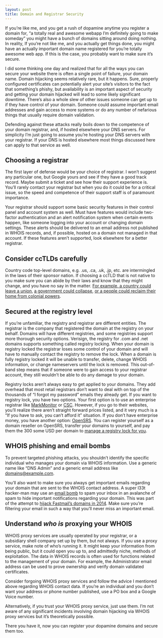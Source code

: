 ```yaml
---
layout: post
title: Domain and Registrar Security
---
```


If you’re like me, and you get a rush of dopamine anytime you register a domain for, “a totally real and awesome webapp I’m definitely going to make someday” you might have a bunch of domains sitting around doing nothing. In reality, If you’re not like me, and you actually get things done, you might have an actually important domain name registered for you’re totally awesome web app. If this is the case, you probably want to make sure it’s secure. 

I did some thinking one day and realized that for all the ways you can secure your website there is often a single point of failure, your domain name. Domain hijacking seems relatively rare, but it happens. Sure, properly configured certificates can potentially alert your site’s visitors to the fact that something’s phishy, but availability is an important aspect of security and getting your domain hijacked will lead to some likely significant downtime. There’s also a whole slew of other issues someone can get up to if they have control of your domain. Someone could assume important email addresses and gain access to more systems or do any number of nefarious things that usually require domain validation. 

Defending against these attacks really boils down to the competence of your domain registrar, and, if hosted elsewhere your DNS servers. For simplicity I’m just going to assume you’re hosting your DNS servers with your registrar. If your DNS is hosted elsewhere most things discussed here can apply to that service as well. 

## Choosing a registrar

The first layer of defense would be your choice of registrar. I won’t suggest any particular one, but Google yours and see if they have a good track record. Maybe submit a ticket and see how their support experience is. You’ll rarely contact your registrar but when you do it could be for a critical issue, so the speed and competence of their support staff is of paramount importance. 

Your registrar should support some basic security features in their control panel and account system as well. Must have features would include two-factor authentication and an alert notification system when certain events happen, like someone logging into your account or changing domain settings. These alerts should be delivered to an email address not published in WHOIS records, and, if possible, hosted on a domain not managed in that account. If these features aren’t supported, look elsewhere for a better registrar. 

## Consider ccTLDs carefully

Country code top-level domains, e.g. .us, .ca, .uk, .jp, etc. are intermingled in the laws of their sponsor nation. If choosing a ccTLD that is not native to you make sure you can abide by their laws and know that they might change, and you have no say in the matter. [For example, a country could leave a union](https://www.zdnet.com/article/81000-uk-owned-eu-domains-suspended-as-brexit-transition-ends/), [a government could collapse](https://www.inverse.com/article/8672-the-bizarre-afterlife-of-su-the-domain-name-and-last-bastion-of-the-ussr), [or a people could reclaim their home from colonial powers](https://www.theregister.com/2019/05/27/io_domains_uk_un/). 

## Secured at the registry level

If you’re unfamiliar, the registry and registrar are different entities. The registrar is the company that registered the domain at the registry on your behalf. Domains will have different registries, and some registries support more thorough security options. Verisign, the registry for .com and .net domains supports something called registry locking. When your domain is registry locked the registrar loses some control of your domain and will have to manually contact the registry to remove the lock. When a domain is fully registry locked it will be unable to transfer, delete, change WHOIS information, or change nameservers until the lock is removed. This out-of-band step means that if someone were to gain access to your registrar account, they still wouldn’t be able to do any damage to your domain. 

Registry locks aren’t always easy to get applied to your domains. They add overhead that most retail registrars don’t want to deal with on top of the thousands of “I forgot my password” emails they already get. If you want to registry lock, you have two options. Your first option is to use an enterprise registrar like [MarkMonitor](https://markmonitor.com/) or [CSC](https://www.cscglobal.com/global/web/csc//domains-and-trademarks.html). However, if you go to their websites, you’ll realize there aren’t straight forward prices listed, and it very much is a “If you have to ask, you can’t afford it” situation. If you don’t have enterprise money, you have another option: [OpenSRS](https://opensrs.com/). You can register yourself as a domain reseller on OpenSRS, transfer your domains to yourself, and pay them the 300 some USD per domain to [manage a registry lock for you](https://opensrs.com/domain-add-ons/). 

## WHOIS phishing and email bombs

To prevent targeted phishing attacks, you shouldn’t identify the specific individual who manages your domain via WHOIS information. Use a generic name like “DNS Admin” and a generic email address like domains@example.com. 

You’ll also want to make sure you always get important emails regarding your domain that are sent to the WHOIS contact address. A super l33t hacker-man may use an [email bomb](https://en.wikipedia.org/wiki/Email_bomb) to spam your inbox in an avalanche of spam to hide important notifications regarding your domain. This was part of the attempt to [hijack Fastmail’s domains in 2014](https://fastmail.blog/historical/when-two-factor-authentication-is-not-enough/). Make sure you’re filtering your email in such a way that you’ll never miss an important email.

## Understand *who is* proxying your WHOIS

WHOIS proxy services are usually operated by your registrar, or a subsidiary shell company set up by them, but not always. If you use a proxy service, make note of who’s running it. It might keep your information from being public, but it could open you up to, and admittedly niche, methods of exploitation. The data in WHOIS records is often used for functions related to the management of your domain. For example, the Administrator email address can be used to prove ownership and verify domain validated certificates. 

Consider forgoing WHOIS proxy services and follow the advice I mentioned above regarding WHOIS contact data. If you’re an individual and you don’t want your address or phone number published, use a PO box and a Google Voice number. 

Alternatively, if you trust your WHOIS proxy service, just use them. I’m not aware of any significant incidents involving domain hijacking via WHOIS proxy services but it’s theoretically possible. 

There you have it, now you can register your dopamine domains and secure them too. 
